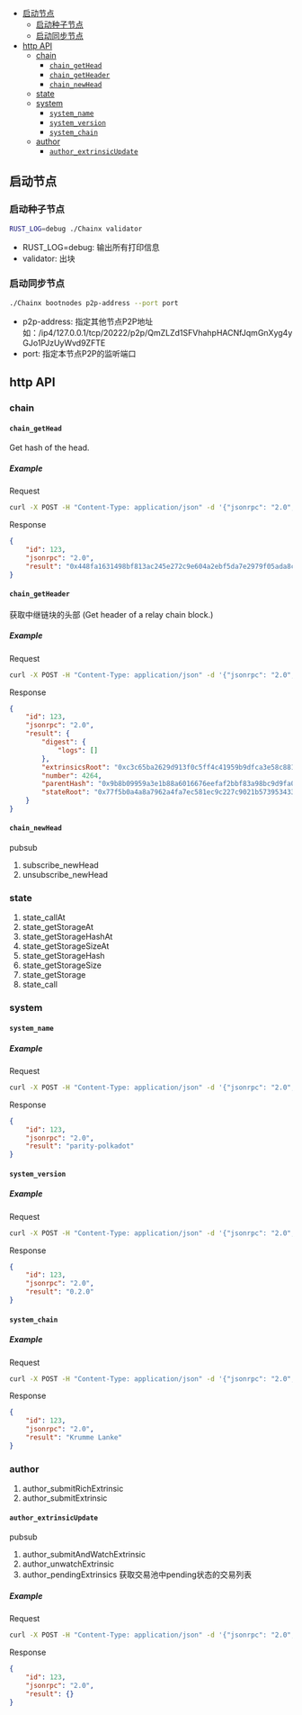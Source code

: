 <!-- vim-markdown-toc GFM -->

* [启动节点](#启动节点)
    * [启动种子节点](#启动种子节点)
    * [启动同步节点](#启动同步节点)
* [http API](#http-api)
    * [chain](#chain)
        * [`chain_getHead`](#chain_gethead)
        * [`chain_getHeader`](#chain_getheader)
        * [`chain_newHead`](#chain_newhead)
    * [state](#state)
    * [system](#system)
        * [`system_name`](#system_name)
        * [`system_version`](#system_version)
        * [`system_chain`](#system_chain)
    * [author](#author)
        * [`author_extrinsicUpdate`](#author_extrinsicupdate)

<!-- vim-markdown-toc -->

## 启动节点

### 启动种子节点

```bash
RUST_LOG=debug ./Chainx validator
```

- RUST_LOG=debug: 输出所有打印信息
- validator: 出块

### 启动同步节点

```bash
./Chainx bootnodes p2p-address --port port
```

- p2p-address: 指定其他节点P2P地址 如：/ip4/127.0.0.1/tcp/20222/p2p/QmZLZd1SFVhahpHACNfJqmGnXyg4yGJo1PJzUyWvd9ZFTE
- port: 指定本节点P2P的监听端口

## http API

### chain

#### `chain_getHead`

Get hash of the head.

##### Example

Request

```bash
curl -X POST -H "Content-Type: application/json" -d '{"jsonrpc": "2.0", "method": "chain_getHead", "id":123 }' 127.0.0.1:9933
```

Response

```json
{
    "id": 123,
    "jsonrpc": "2.0",
    "result": "0x448fa1631498bf813ac245e272c9e604a2ebf5da7e2979f05ada8c160bb88440"
}
```

#### `chain_getHeader`

获取中继链块的头部 (Get header of a relay chain block.)

##### Example

Request

```bash
curl -X POST -H "Content-Type: application/json" -d '{"jsonrpc": "2.0", "method": "chain_getHeader", "params":["0x448fa1631498bf813ac245e272c9e604a2ebf5da7e2979f05ada8c160bb88440"],"id":123 }' 127.0.0.1:9933
```

Response

```json
{
    "id": 123,
    "jsonrpc": "2.0",
    "result": {
        "digest": {
            "logs": []
        },
        "extrinsicsRoot": "0xc3c65ba2629d913f0c5ff4c41959b9dfca3e58c881e08cf3cbd6851b83ad7b7f",
        "number": 4264,
        "parentHash": "0x9b8b09959a3e1b88a6016676eefaf2bbf83a98bc9d9fa079aeba5c36fa296861",
        "stateRoot": "0x77f5b0a4a8a7962a4fa7ec581ec9c227c9021b57395343346b75299a80e72718"
    }
}
```

#### `chain_newHead`

pubsub

1. subscribe_newHead
2. unsubscribe_newHead

### state

1. state_callAt
2. state_getStorageAt
3. state_getStorageHashAt
4. state_getStorageSizeAt
5. state_getStorageHash
6. state_getStorageSize
7. state_getStorage
8. state_call

### system

#### `system_name`

##### Example

Request

```bash
curl -X POST -H "Content-Type: application/json" -d '{"jsonrpc": "2.0", "method": "system_name", "id":123 }' 127.0.0.1:9933
```

Response

```json
{
    "id": 123,
    "jsonrpc": "2.0",
    "result": "parity-polkadot"
}
```

#### `system_version`

##### Example

Request

```bash
curl -X POST -H "Content-Type: application/json" -d '{"jsonrpc": "2.0", "method": "system_version", "id":123 }' 127.0.0.1:9933
```

Response

```json
{
    "id": 123,
    "jsonrpc": "2.0",
    "result": "0.2.0"
}
```

#### `system_chain`

##### Example

Request

```bash
curl -X POST -H "Content-Type: application/json" -d '{"jsonrpc": "2.0", "method": "system_chain", "id":123 }' 127.0.0.1:9933
```

Response

```json
{
    "id": 123,
    "jsonrpc": "2.0",
    "result": "Krumme Lanke"
}
```

### author

1. author_submitRichExtrinsic
2. author_submitExtrinsic

#### `author_extrinsicUpdate`

pubsub

1. author_submitAndWatchExtrinsic
2. author_unwatchExtrinsic
3. author_pendingExtrinsics 获取交易池中pending状态的交易列表

##### Example

Request

```bash
curl -X POST -H "Content-Type: application/json" -d '{"jsonrpc": "2.0", "method": "author_pendingExtrinsics", "params":[], "id":123 }' 127.0.0.1:8081
```

Response

```json
{
    "id": 123,
    "jsonrpc": "2.0",
    "result": {}
}
```